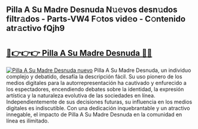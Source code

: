 ## Pilla A Su Madre Desnuda N𝚞𝚎vos desn𝚞dos filtr𝚊dos - Parts-VW4 F𝚘tos vid𝚎o - C𝚘ntenido atr𝚊ctivo fQjh9

# <h2><a href="http://mb4brr4.tromn.icu/?c=Pilla+A+Su+Madre+Desnuda">🔗👉👉👉 Pilla A Su Madre Desnuda 🔗🔗</a></h2>

[![Pilla A Su Madre Desnuda nuevo](https://i.imgur.com/pEAQMta.gif)](http://mb4brr4.tromn.icu/?c=Pilla+A+Su+Madre+Desnuda)
Pilla A Su Madre Desnuda, un individuo complejo y debatido, desafía la descripción fácil. Su uso pionero de los medios digitales para la autorrepresentación ha cautivado y enfurecido a los espectadores, encendiendo debates sobre la identidad, la expresión artística y la naturaleza evolutiva de las sociedades en línea. Independientemente de sus decisiones futuras, su influencia en los medios digitales es indiscutible. Con una dedicación inquebrantable y un atractivo innegable, el impacto de Pilla A Su Madre Desnuda en la comunidad en línea es ilimitado.
